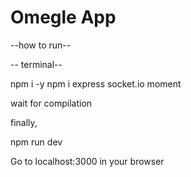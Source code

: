 # Omegle App 

--how to run--

-- terminal--

npm i -y
npm i express socket.io moment

wait for compilation 

finally,

npm run dev

Go to localhost:3000 in your browser
